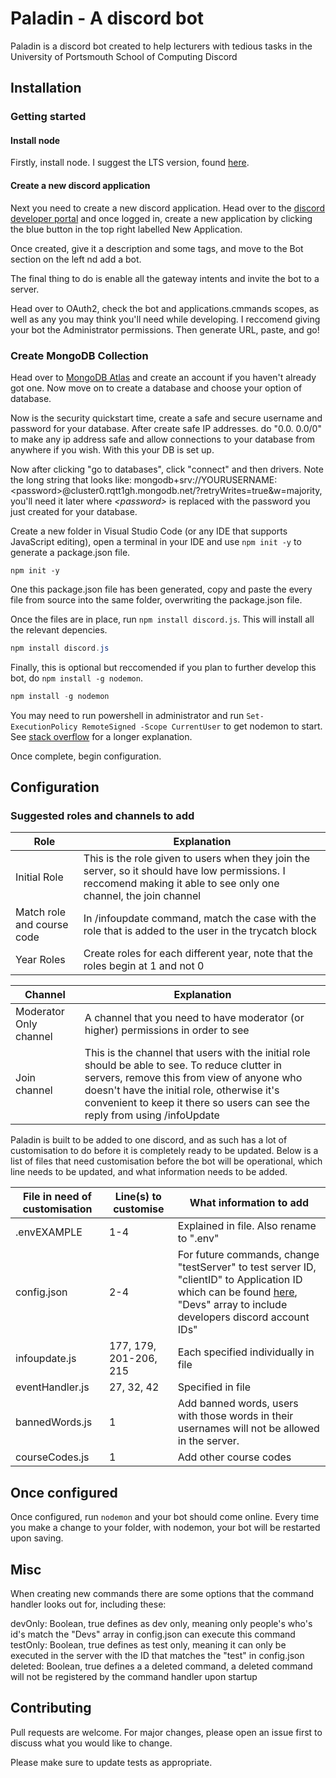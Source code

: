 # Paladin - A discord bot

Paladin is a discord bot created to help lecturers with tedious tasks in the University of Portsmouth School of Computing Discord

## Installation

### Getting started

#### Install node

Firstly, install node. I suggest the LTS version, found [here][1]. 

#### Create a new discord application

Next you need to create a new discord application. Head over to the [discord developer portal][2] and once logged in, create a new application by clicking the blue button in the top right labelled New Application. 

Once created, give it a description and some tags, and move to the Bot section on the left nd add a bot. 

The final thing to do is enable all the gateway intents and invite the bot to a server.

Head over to OAuth2, check the bot and applications.cmmands scopes, as well as any you may think you'll need while developing. I reccomend giving your bot the Administrator permissions. Then generate URL, paste, and go!

### Create MongoDB Collection

Head over to [MongoDB Atlas][4] and create an account if you haven't already got one. Now move on to create a database and choose your option of database. 

Now is the security quickstart time, create a safe and secure username and password for your database. After create safe IP addresses. do "0.0. 0.0/0" to make any ip address safe and allow connections to your database from anywhere if you wish. With this your DB is set up.

Now after clicking "go to databases", click "connect" and then drivers. Note the long string that looks like: mongodb+srv://YOURUSERNAME:\<password>@cluster0.rqtt1gh.mongodb.net/?retryWrites=true&w=majority, you'll need it later where *\<password>* is replaced with the password you just created for your database. 

Create a new folder in Visual Studio Code (or any IDE that supports JavaScript editing), open a terminal in your IDE and use ```npm init -y``` to generate a package.json file. 

```popwershell
npm init -y
```

One this package.json file has been generated, copy and paste the every file from source into the same folder, overwriting the package.json file.

Once the files are in place, run ```npm install discord.js```. This will install all the relevant depencies.

```powershell
npm install discord.js
```

Finally, this is optional but reccomended if you plan to further develop this bot, do ```npm install -g nodemon```. 
```powershell
npm install -g nodemon
```
You may need to run powershell in administrator and run ```Set-ExecutionPolicy RemoteSigned -Scope CurrentUser``` to get nodemon to start. See [stack overflow][3] for a longer explanation.

Once complete, begin configuration.

## Configuration

### Suggested roles and channels to add

|Role | Explanation |
| - | -------|
| Initial Role | This is the role given to users when they join the server, so it should have low permissions. I reccomend making it able to see only one channel, the join channel|
| Match role and course code | In /infoupdate command, match the case with the role that is added to the user in the trycatch block |
| Year Roles | Create roles for each different year, note that the roles begin at 1 and not 0 |

| Channel | Explanation |
| - | -------|
| Moderator Only channel | A channel that you need to have moderator (or higher) permissions in order to see|
| Join channel | This is the channel that users with the initial role should be able to see. To reduce clutter in servers, remove this from view of anyone who doesn't have the initial role, otherwise it's convenient to keep it there so users can see the reply from using /infoUpdate |


Paladin is built to be added to one discord, and as such has a lot of customisation to do before it is completely ready to be updated. Below is a list of files that need customisation before the bot will be operational, which line needs to be updated, and what information needs to be added.


| File in need of customisation | Line(s) to customise | What information to add |
| --- | --- | --- |
|  .envEXAMPLE | 1-4  | Explained in file. Also rename to ".env"  |
| config.json | 2-4 | For future commands, change "testServer" to test server ID,  "clientID" to Application ID which can be found [here][2], "Devs" array to include developers discord account IDs"
|   infoupdate.js | 177, 179, 201-206, 215 | Each specified individually in file|
| eventHandler.js | 27, 32, 42 | Specified in file |
| bannedWords.js | 1 | Add banned words, users with those words in their usernames will not be allowed in the server. |
| courseCodes.js | 1 | Add other course codes |

## Once configured

Once configured, run ```nodemon``` and your bot should come online. Every time you make a change to your folder, with nodemon, your bot will be restarted upon saving.

## Misc

  When creating new commands there are some options that the command handler looks out for, including these:
  
  devOnly: Boolean, true defines as dev only, meaning only people's who's id's match the "Devs" array in config.json can execute this command
  testOnly: Boolean, true defines as test only, meaning it can only be executed in the server with the ID that matches the "test" in config.json
  deleted: Boolean, true defines a a deleted command, a deleted command will not be registered by the command handler upon startup

## Contributing

Pull requests are welcome. For major changes, please open an issue first
to discuss what you would like to change.

Please make sure to update tests as appropriate.

[1]:https://nodejs.org/en
[2]:https://discord.com/developers/applications
[3]:https://stackoverflow.com/questions/63423584/how-to-fix-error-nodemon-ps1-cannot-be-loaded-because-running-scripts-is-disabl
[4]:https://account.mongodb.com/account/login